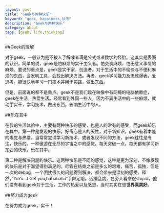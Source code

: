 ```yaml
---
layout: post
title: "Geek与两种快乐"
keyword: "geek, happiness,快乐"
description: "Geek与两种快乐"
category: about
tags: [geek, life,thinking]
---
```


##Geek的理解

对于geek，一般认为是不被人了解或者满是公式或者数学的怪胎。这其实是表面的认识，简单的说，geek是怕麻烦的实干主义者。怕交谈麻烦，怕无意义事情的麻烦。要说的重点是，geek是实干家，创造者。对于生活中的不愉快与不便利麻烦的东西，会发明工具，会找出解决方法。再者，geek学习能力及思维爆表，爱思考。能很快地学习一门技术并用于实践，做出东西。

但是，前面说的都不是重点。geek不是我们现在映像中有网瘾的电脑依赖症，geek在生活，热爱生活。经常看到外国一些人，因为不满生活中的一些麻烦，就动手实干，学习技术，做出东西，影响生活中的人。

##乐在其中

在我的生活体验中，主要有两种快乐的感受，也是人的常有的感受，而geek却乐在其中。第一种是发现的快乐。好奇心是人的天性，对于新知识，geek有着本能的嗅觉与热爱。当常常尝试学习新技术，或者发现不同的方法，geek往往是专注，快乐的。一种傲游在无尽的宇宙之中的感觉。每天突破一点，每天都有学习新东西的快乐，乐在其中。

第二种是解决问题的快乐。这两种快乐是不同的感觉，这种是更为深刻，不像发现的快乐是对于渴望得到满足的。尽管在结束之前是多么的艰难，痛苦，孤独，但是一次的debug，一个困扰很久的问题得到解决，都会带来是深刻的感受，释然。”YoYo...I Get you,hahahaha“手舞足蹈，活蹦乱跳，在旁人看来很stupid，他们没有看到geek对于生活，工作的热爱以及感恩，当时其实在想**世界真美好**。

##努力成为geek

在努力成为geek，实干！





